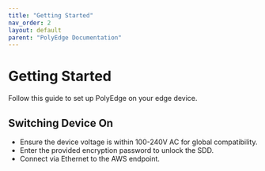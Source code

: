 ```yaml
---
title: "Getting Started"
nav_order: 2
layout: default
parent: "PolyEdge Documentation"
---
```


# Getting Started

Follow this guide to set up PolyEdge on your edge device.

## Switching Device On

- Ensure the device voltage is within 100-240V AC for global compatibility.
- Enter the provided encryption password to unlock the SDD.
- Connect via Ethernet to the AWS endpoint.

